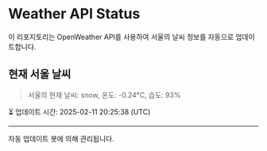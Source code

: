 
# Weather API Status

이 리포지토리는 OpenWeather API를 사용하여 서울의 날씨 정보를 자동으로 업데이트합니다.

## 현재 서울 날씨
> 서울의 현재 날씨: snow, 온도: -0.24°C, 습도: 93%

⏳ 업데이트 시간: 2025-02-11 20:25:38 (UTC)

---
자동 업데이트 봇에 의해 관리됩니다.
